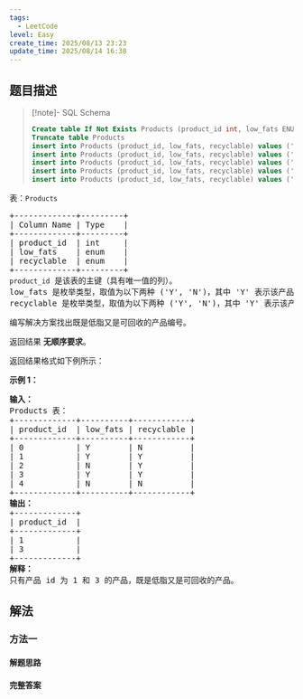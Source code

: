 ```yaml
---
tags:
  - LeetCode
level: Easy
create_time: 2025/08/13 23:23
update_time: 2025/08/14 16:38
---
```


## 题目描述

> [!note]- SQL Schema
>
> ```sql
> Create table If Not Exists Products (product_id int, low_fats ENUM('Y', 'N'), recyclable ENUM('Y','N'))
> Truncate table Products
> insert into Products (product_id, low_fats, recyclable) values ('0', 'Y', 'N')
> insert into Products (product_id, low_fats, recyclable) values ('1', 'Y', 'Y')
> insert into Products (product_id, low_fats, recyclable) values ('2', 'N', 'Y')
> insert into Products (product_id, low_fats, recyclable) values ('3', 'Y', 'Y')
> insert into Products (product_id, low_fats, recyclable) values ('4', 'N', 'N')
> ```

<p>表：<code>Products</code></p>

<pre>
+-------------+---------+
| Column Name | Type    |
+-------------+---------+
| product_id  | int     |
| low_fats    | enum    |
| recyclable  | enum    |
+-------------+---------+
<code>product_id</code> 是该表的主键（具有唯一值的列）。
low_fats 是枚举类型，取值为以下两种 ('Y', 'N')，其中 'Y' 表示该产品是低脂产品，'N' 表示不是低脂产品。
recyclable 是枚举类型，取值为以下两种 ('Y', 'N')，其中 'Y' 表示该产品可回收，而 'N' 表示不可回收。</pre>

<p>编写解决方案找出既是低脂又是可回收的产品编号。</p>

<p>返回结果 <strong>无顺序要求</strong>。</p>

<p>返回结果格式如下例所示：</p>

<p><strong>示例 1：</strong></p>

<pre>
<strong>输入：</strong>
Products 表：
+-------------+----------+------------+
| product_id  | low_fats | recyclable |
+-------------+----------+------------+
| 0           | Y        | N          |
| 1           | Y        | Y          |
| 2           | N        | Y          |
| 3           | Y        | Y          |
| 4           | N        | N          |
+-------------+----------+------------+
<strong>输出：</strong>
+-------------+
| product_id  |
+-------------+
| 1           |
| 3           |
+-------------+
<strong>解释：</strong>
只有产品 id 为 1 和 3 的产品，既是低脂又是可回收的产品。
</pre>

## 解法

### 方法一

#### 解题思路

#### 完整答案
